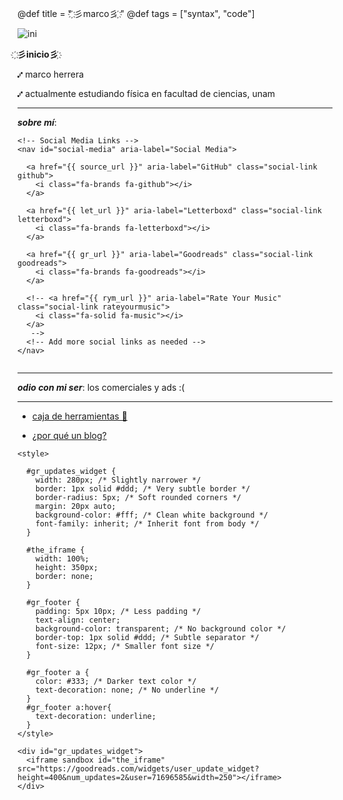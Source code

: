 @def title = " ҉彡marco彡 ҉"
@def tags = ["syntax", "code"]




![ini](/assets/klimt.jpg)



**҉彡inicio彡 ҉**

⑇ marco herrera

⑇ actualmente estudiando física en facultad de ciencias, unam

---

**_sobre mí_**: 

~~~
<!-- Social Media Links -->
<nav id="social-media" aria-label="Social Media">
  
  <a href="{{ source_url }}" aria-label="GitHub" class="social-link github">
    <i class="fa-brands fa-github"></i>
  </a>
  
  <a href="{{ let_url }}" aria-label="Letterboxd" class="social-link letterboxd">
    <i class="fa-brands fa-letterboxd"></i>
  </a>
  
  <a href="{{ gr_url }}" aria-label="Goodreads" class="social-link goodreads">
    <i class="fa-brands fa-goodreads"></i>
  </a>
  
  <!-- <a href="{{ rym_url }}" aria-label="Rate Your Music" class="social-link rateyourmusic">
    <i class="fa-solid fa-music"></i>
  </a>
   -->
  <!-- Add more social links as needed -->
</nav>


~~~


---

_**odio con mi ser**_: los comerciales y ads :(
    
---
 
 - [caja de herramientas 💼](/Otro/caja/)

- [¿por qué un blog?](/Otro/pblog/)




~~~
<style>

  #gr_updates_widget {
    width: 280px; /* Slightly narrower */
    border: 1px solid #ddd; /* Very subtle border */
    border-radius: 5px; /* Soft rounded corners */
    margin: 20px auto;
    background-color: #fff; /* Clean white background */
    font-family: inherit; /* Inherit font from body */
  }

  #the_iframe {
    width: 100%;
    height: 350px;
    border: none;
  }

  #gr_footer {
    padding: 5px 10px; /* Less padding */
    text-align: center;
    background-color: transparent; /* No background color */
    border-top: 1px solid #ddd; /* Subtle separator */
    font-size: 12px; /* Smaller font size */
  }

  #gr_footer a {
    color: #333; /* Darker text color */
    text-decoration: none; /* No underline */
  }
  #gr_footer a:hover{
    text-decoration: underline;
  }
</style>

<div id="gr_updates_widget">
  <iframe sandbox id="the_iframe" src="https://goodreads.com/widgets/user_update_widget?height=400&num_updates=2&user=71696585&width=250"></iframe>
</div>
~~~
<!-- 

![fin](/assets/klimt.png)

 -->
